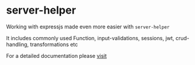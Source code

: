 # server-helper
<!--# express-toppings-->

Working with expressjs made even more easier with `server-helper`

It includes commonly used Function, input-validations, sessions, jwt, crud-handling, transformations etc

For a detailed documentation please [visit](https://akashbabu.github.io/server-helper/)